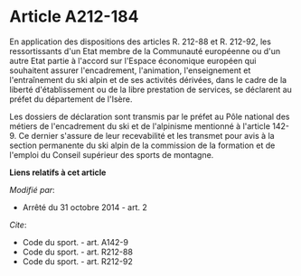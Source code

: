 # Article A212-184

En application des dispositions des articles R. 212-88 et R. 212-92, les ressortissants d'un Etat membre de la Communauté
européenne ou d'un autre Etat partie à l'accord sur l'Espace économique européen qui souhaitent assurer l'encadrement,
l'animation, l'enseignement et l'entraînement du ski alpin et de ses activités dérivées, dans le cadre de la liberté
d'établissement ou de la libre prestation de services, se déclarent au préfet du département de l'Isère. 

Les dossiers de déclaration sont transmis par le préfet au Pôle national des métiers de l'encadrement du ski et de
l'alpinisme mentionné à l'article 142-9. Ce dernier s'assure de leur recevabilité et les transmet pour avis à la section
permanente du ski alpin de la commission de la formation et de l'emploi du Conseil supérieur des sports de montagne.

**Liens relatifs à cet article**

_Modifié par_:

  - Arrêté du 31 octobre 2014 - art. 2

_Cite_:

  - Code du sport. - art. A142-9
  - Code du sport. - art. R212-88
  - Code du sport. - art. R212-92

